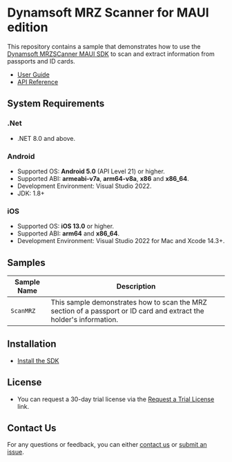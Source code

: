 # Dynamsoft MRZ Scanner for MAUI edition

This repository contains a sample that demonstrates how to use the [Dynamsoft MRZSCanner MAUI SDK](https://www.dynamsoft.com/mrz-scanner/docs/mobile/programming/maui/) to scan and extract information from passports and ID cards.

- [User Guide](https://www.dynamsoft.com/mrz-scanner/docs/mobile/programming/maui/user-guide/index.html)
- [API Reference](https://www.dynamsoft.com/mrz-scanner/docs/mobile/programming/maui/api-reference/)
  
## System Requirements

### .Net

- .NET 8.0 and above.

### Android

- Supported OS: **Android 5.0** (API Level 21) or higher.
- Supported ABI: **armeabi-v7a**, **arm64-v8a**, **x86** and **x86_64**.
- Development Environment: Visual Studio 2022.
- JDK: 1.8+

### iOS

- Supported OS: **iOS 13.0** or higher.
- Supported ABI: **arm64** and **x86_64**.
- Development Environment: Visual Studio 2022 for Mac and Xcode 14.3+.

## Samples

| Sample Name | Description |
| ----------- | ----------- |
| `ScanMRZ` | This sample demonstrates how to scan the MRZ section of a passport or ID card and extract the holder's information.|

## Installation

- [Install the SDK](https://www.dynamsoft.com/mrz-scanner/docs/mobile/programming/maui/user-guide/index.html#installation)

## License

- You can request a 30-day trial license via the [Request a Trial License](https://www.dynamsoft.com/customer/license/trialLicense?product=mrz&utm_source=samples&package=mobile) link.

## Contact Us

For any questions or feedback, you can either [contact us](https://www.dynamsoft.com/company/contact/) or [submit an issue](https://github.com/Dynamsoft/mrz-scanner-mobile-maui/issues/new).
